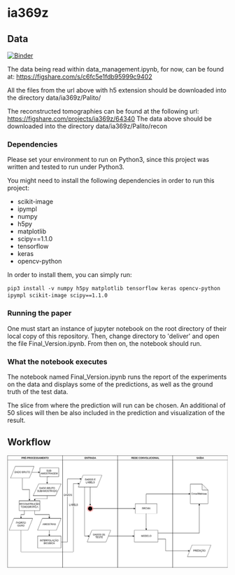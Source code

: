 # ia369z
## Data

[![Binder](https://mybinder.org/badge_logo.svg)](https://mybinder.org/v2/gh/ferseiti/reproducibility/master)

The data being read within data_management.ipynb, for now, can be found at:
https://figshare.com/s/c6fc5e1fdb95999c9402

All the files from the url above with h5 extension should be downloaded into
the directory data/ia369z/Palito/

The reconstructed tomographies can be found at the following url:
https://figshare.com/projects/ia369z/64340
The data above should be downloaded into the directory data/ia369z/Palito/recon

### Dependencies

Please set your environment to run on Python3, since this project was written
and tested to run under Python3.

You might need to install the following dependencies in order to run this
project:

- scikit-image
- ipympl
- numpy
- h5py
- matplotlib
- scipy==1.1.0
- tensorflow
- keras
- opencv-python

In order to install them, you can simply run:
```
pip3 install -v numpy h5py matplotlib tensorflow keras opencv-python ipympl scikit-image scipy==1.1.0
```

### Running the paper

One must start an instance of jupyter notebook on the root directory of their local copy of this repository.
Then, change directory to 'deliver' and open the file Final_Version.ipynb.
From then on, the notebook should run.

### What the notebook executes

The notebook named Final_Version.ipynb runs the report of the experiments on the data and displays some of the predictions, as well as the ground truth of the test data.

The slice from where the prediction will run can be chosen. An additional of 50 slices will then be also included in the prediction and visualization of the result.

## Workflow

<img src="figures/workflow.png" />

